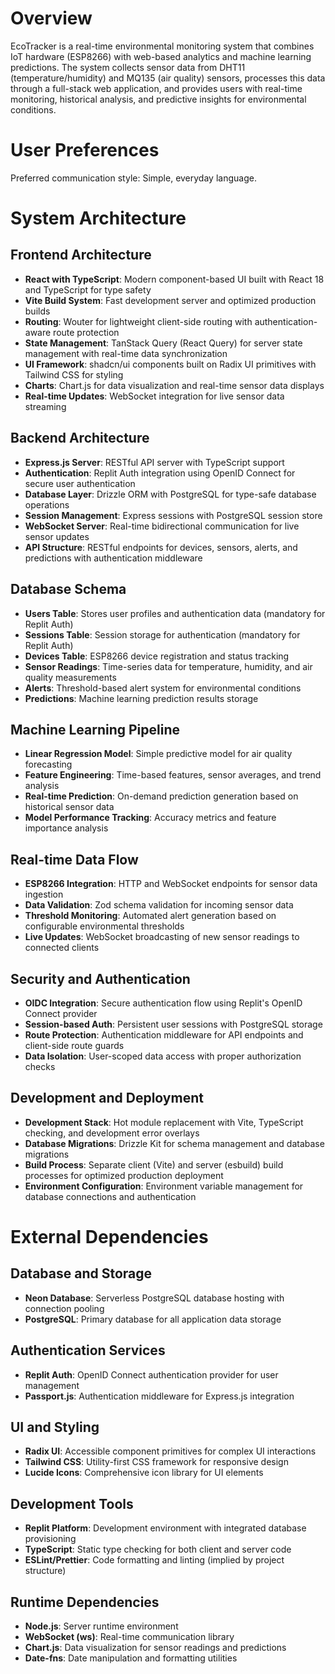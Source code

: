 # Overview

EcoTracker is a real-time environmental monitoring system that combines IoT hardware (ESP8266) with web-based analytics and machine learning predictions. The system collects sensor data from DHT11 (temperature/humidity) and MQ135 (air quality) sensors, processes this data through a full-stack web application, and provides users with real-time monitoring, historical analysis, and predictive insights for environmental conditions.

# User Preferences

Preferred communication style: Simple, everyday language.

# System Architecture

## Frontend Architecture
- **React with TypeScript**: Modern component-based UI built with React 18 and TypeScript for type safety
- **Vite Build System**: Fast development server and optimized production builds
- **Routing**: Wouter for lightweight client-side routing with authentication-aware route protection
- **State Management**: TanStack Query (React Query) for server state management with real-time data synchronization
- **UI Framework**: shadcn/ui components built on Radix UI primitives with Tailwind CSS for styling
- **Charts**: Chart.js for data visualization and real-time sensor data displays
- **Real-time Updates**: WebSocket integration for live sensor data streaming

## Backend Architecture
- **Express.js Server**: RESTful API server with TypeScript support
- **Authentication**: Replit Auth integration using OpenID Connect for secure user authentication
- **Database Layer**: Drizzle ORM with PostgreSQL for type-safe database operations
- **Session Management**: Express sessions with PostgreSQL session store
- **WebSocket Server**: Real-time bidirectional communication for live sensor updates
- **API Structure**: RESTful endpoints for devices, sensors, alerts, and predictions with authentication middleware

## Database Schema
- **Users Table**: Stores user profiles and authentication data (mandatory for Replit Auth)
- **Sessions Table**: Session storage for authentication (mandatory for Replit Auth)
- **Devices Table**: ESP8266 device registration and status tracking
- **Sensor Readings**: Time-series data for temperature, humidity, and air quality measurements
- **Alerts**: Threshold-based alert system for environmental conditions
- **Predictions**: Machine learning prediction results storage

## Machine Learning Pipeline
- **Linear Regression Model**: Simple predictive model for air quality forecasting
- **Feature Engineering**: Time-based features, sensor averages, and trend analysis
- **Real-time Prediction**: On-demand prediction generation based on historical sensor data
- **Model Performance Tracking**: Accuracy metrics and feature importance analysis

## Real-time Data Flow
- **ESP8266 Integration**: HTTP and WebSocket endpoints for sensor data ingestion
- **Data Validation**: Zod schema validation for incoming sensor data
- **Threshold Monitoring**: Automated alert generation based on configurable environmental thresholds
- **Live Updates**: WebSocket broadcasting of new sensor readings to connected clients

## Security and Authentication
- **OIDC Integration**: Secure authentication flow using Replit's OpenID Connect provider
- **Session-based Auth**: Persistent user sessions with PostgreSQL storage
- **Route Protection**: Authentication middleware for API endpoints and client-side route guards
- **Data Isolation**: User-scoped data access with proper authorization checks

## Development and Deployment
- **Development Stack**: Hot module replacement with Vite, TypeScript checking, and development error overlays
- **Database Migrations**: Drizzle Kit for schema management and database migrations
- **Build Process**: Separate client (Vite) and server (esbuild) build processes for optimized production deployment
- **Environment Configuration**: Environment variable management for database connections and authentication

# External Dependencies

## Database and Storage
- **Neon Database**: Serverless PostgreSQL database hosting with connection pooling
- **PostgreSQL**: Primary database for all application data storage

## Authentication Services
- **Replit Auth**: OpenID Connect authentication provider for user management
- **Passport.js**: Authentication middleware for Express.js integration

## UI and Styling
- **Radix UI**: Accessible component primitives for complex UI interactions
- **Tailwind CSS**: Utility-first CSS framework for responsive design
- **Lucide Icons**: Comprehensive icon library for UI elements

## Development Tools
- **Replit Platform**: Development environment with integrated database provisioning
- **TypeScript**: Static type checking for both client and server code
- **ESLint/Prettier**: Code formatting and linting (implied by project structure)

## Runtime Dependencies
- **Node.js**: Server runtime environment
- **WebSocket (ws)**: Real-time communication library
- **Chart.js**: Data visualization for sensor readings and predictions
- **Date-fns**: Date manipulation and formatting utilities